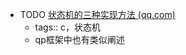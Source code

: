 - TODO [状态机的三种实现方法 (qq.com)](https://mp.weixin.qq.com/s?__biz=MzU5MzcyMjI4MA==&mid=2247519659&idx=1&sn=2ace91e42a4687ae76e9ab63086c2fa0&chksm=fe0ee36cc9796a7adbc49f7a7209447219f841fe5a4f5a123135be1e53b6c8f9ca7702f454e9&mpshare=1&scene=1&srcid=0610uQQAPyWieKYJkTs38hEM&sharer_shareinfo=ac58ef8eb2fe7b1309696cb9bc16a82a&sharer_shareinfo_first=ac58ef8eb2fe7b1309696cb9bc16a82a#rd)
	- tags:: c，状态机
	- qp框架中也有类似阐述